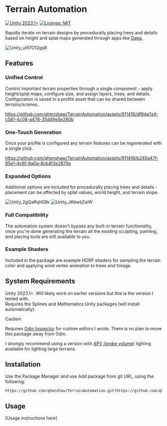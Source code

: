 # Terrain Automation
[![Unity 2023.1+](https://img.shields.io/badge/unity-2023.1%2B-blue.svg)](https://unity3d.com/get-unity/download)
[![License: MIT](https://img.shields.io/badge/License-MIT-brightgreen.svg)](LICENSE.md)

Rapidly iterate on terrain designs by procedurally placing trees and details based on height and splat maps generated through apps like [Gaea.](https://quadspinner.com/)  

![Unity_ui97O12gsB](https://github.com/qhenshaw/TerrainAutomation/assets/911416/37da9d2d-b291-4e5f-885c-acb6e51c6668)

## Features
### Unified Control
Control important terrain properties through a single component - apply height/splat maps, configure size, and assign layers, trees, and details.  
Configuration is saved in a profile asset that can be shared between terrains/scenes.  

https://github.com/qhenshaw/TerrainAutomation/assets/911416/df6da7a4-c581-4c08-a478-35d49e5e280b

### One-Touch Generation
Once your profile is configured any terrain features can be regenerated with a single click.  

https://github.com/qhenshaw/TerrainAutomation/assets/911416/b245a47f-95e1-4c6f-9a0a-8cb4f3e2879a

### Expanded Options
Additional options are included for procedurally placing trees and details - placement can be affected by splat values, world height, and terrain slope.

![Unity_2gQaRqh08k](https://github.com/qhenshaw/TerrainAutomation/assets/911416/1ec6b106-d9e0-40bd-9adf-18f742088a72)
![Unity_JAbwIjZaiW](https://github.com/qhenshaw/TerrainAutomation/assets/911416/f5440a74-c29d-48ff-b6f0-923e53fc3c77)

### Full Compatibility
The automation system doesn't bypass any built-in terrain functionality, once you're done generating the terrain all the existing sculpting, painting, and placing tools are still available to you.

### Example Shaders
Included in the package are example HDRP shaders for sampling the terrain color and applying wind vertex animation to trees and foliage.

## System Requirements
Unity 2023.1+. Will likely work on earlier versions but this is the version I tested with.  
Requires the Splines and Mathematics Unity packages (will install automatically).  

> [!Caution]
> Requires [Odin Inspector](https://odininspector.com/) for custom editors I wrote. There is no plan to move this package away from Odin.

I strongly recommend using a version with [APV (probe volume)](https://portal.productboard.com/unity/1-unity-platform-rendering-visual-effects/c/2047-adaptive-probe-volumes-apv-out-of-experimental) lighting available for lighting large terrains.  

## Installation
Use the Package Manager and use Add package from git URL, using the following: 
```
https://github.com/qhenshaw/TerrainAutomation.git)https://github.com/qhenshaw/TerrainAutomation.git
```

## Usage
[Usage instructions here]
